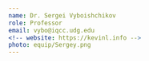 ```yaml
---
name: Dr. Sergei Vyboishchikov
role: Professor
email: vybo@iqcc.udg.edu
<!-- website: https://kevinl.info -->
photo: equip/Sergey.png
---
```


<!-- I like teaching Computer Science! -->
